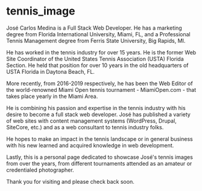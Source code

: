 # tennis_image

 José Carlos Medina is a Full Stack Web Developer. He has a marketing degree from Florida International University, Miami, FL, and a Professional Tennis Management degree from Ferris State University, Big Rapids, MI. 

 He has worked in the tennis industry for over 15 years. He is the former Web Site Coordinator of the United States Tennis Association (USTA) Florida Section. He held that position for over 10 years in the old headquarters of USTA Florida in Daytona Beach, FL.  

 More recently, from 2016-2019 respectively, he has been the Web Editor of the world-renowned Miami Open tennis tournament - MiamiOpen.com - that takes place yearly in the Miami Area. 

 He is combining his passion and expertise in the tennis industry with his desire to become a full stack web developer. José has published a variety of web sites with content management systems (WordPress, Drupal, SiteCore, etc.) and as a web consultant to tennis industry folks. 

 He hopes to make an impact in the tennis landscape or in general business with his new learned and acquired knowledge in web development. 

 Lastly, this is a personal page dedicated to showcase José's tennis images from over the years, from different tournaments attended as an amateur or credentialed photographer.
 
 Thank you for visiting and please check back soon. 